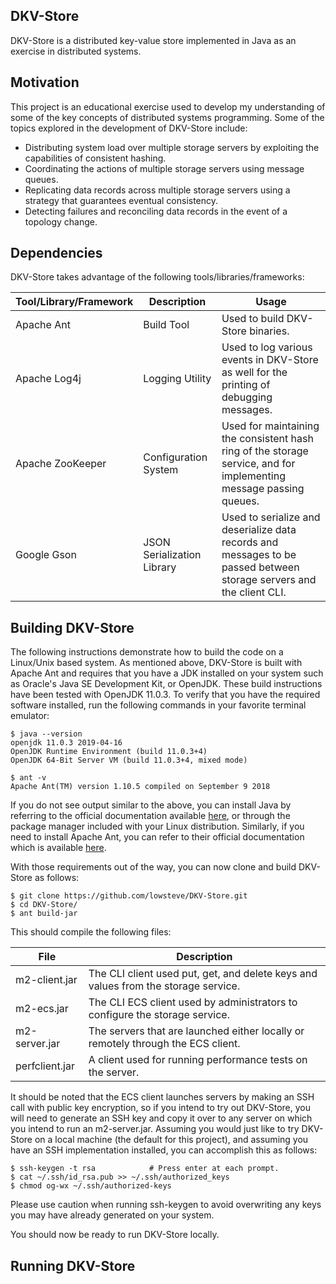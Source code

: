 ## DKV-Store

DKV-Store is a distributed key-value store implemented in Java as an exercise
in distributed systems.

## Motivation

This project is an educational exercise used to develop my understanding of
some of the key concepts of distributed systems programming. Some of the topics
explored in the development of DKV-Store include:

* Distributing system load over multiple storage servers by exploiting the
  capabilities of consistent hashing.
* Coordinating the actions of multiple storage servers using message queues.
* Replicating data records across multiple storage servers using a strategy
  that guarantees eventual consistency.
* Detecting failures and reconciling data records in the event of a topology
  change.

## Dependencies

DKV-Store takes advantage of the following tools/libraries/frameworks:

Tool/Library/Framework | Description | Usage
---------------------- | ----------- | -----
Apache Ant | Build Tool | Used to build DKV-Store binaries.
Apache Log4j | Logging Utility | Used to log various events in DKV-Store as well for the printing of debugging messages.
Apache ZooKeeper | Configuration System | Used for maintaining the consistent hash ring of the storage service, and for implementing message passing queues.
Google Gson | JSON Serialization Library | Used to serialize and deserialize data records and messages to be passed between storage servers and the client CLI.

## Building DKV-Store

The following instructions demonstrate how to build the code on a Linux/Unix
based system. As mentioned above, DKV-Store is built with Apache Ant and
requires that you have a JDK installed on your system such as Oracle's Java SE
Development Kit, or OpenJDK. These build instructions have been tested with
OpenJDK 11.0.3. To verify that you have the required software installed, run
the following commands in your favorite terminal emulator:

```
$ java --version
openjdk 11.0.3 2019-04-16
OpenJDK Runtime Environment (build 11.0.3+4)
OpenJDK 64-Bit Server VM (build 11.0.3+4, mixed mode)
```

```
$ ant -v
Apache Ant(TM) version 1.10.5 compiled on September 9 2018
```

If you do not see output similar to the above, you can install Java by
referring to the official documentation available
[here](https://www.oracle.com/technetwork/java/javase/downloads/index.html), or
through the package manager included with your Linux distribution. Similarly,
if you need to install Apache Ant, you can refer to their official
documentation which is available
[here](https://ant.apache.org/).

With those requirements out of the way, you can now clone and build DKV-Store
as follows:

```
$ git clone https://github.com/lowsteve/DKV-Store.git
$ cd DKV-Store/
$ ant build-jar
```

This should compile the following files:

File | Description
---- | -----------
m2-client.jar | The CLI client used put, get, and delete keys and values from the storage service.
m2-ecs.jar | The CLI ECS client used by administrators to configure the storage service.
m2-server.jar | The servers that are launched either locally or remotely through the ECS client.
perfclient.jar | A client used for running performance tests on the server.

It should be noted that the ECS client launches servers by making an SSH call
with public key encryption, so if you intend to try out DKV-Store, you will
need to generate an SSH key and copy it over to any server on which you intend
to run an m2-server.jar. Assuming you would just like to try DKV-Store on a
local machine (the default for this project), and assuming you have an SSH
implementation installed, you can accomplish this as follows:

```
$ ssh-keygen -t rsa            # Press enter at each prompt.
$ cat ~/.ssh/id_rsa.pub >> ~/.ssh/authorized_keys
$ chmod og-wx ~/.ssh/authorized-keys
```

Please use caution when running ssh-keygen to avoid overwriting any keys you
may have already generated on your system.

You should now be ready to run DKV-Store locally.

## Running DKV-Store


